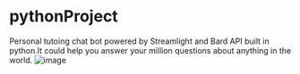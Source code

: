 # pythonProject
Personal tutoing chat bot powered by Streamlight and Bard API built in python.It could help you answer your million questions about anything in the world.
![image](https://github.com/shruuti321/Personal-Tutoring-Bot/assets/114770273/ce2909b4-ca1d-4d94-83e7-1476495b9562)
